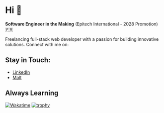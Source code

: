 # Hi 👋 #

**Software Engineer in the Making** (Epitech International - 2028 Promotion) 🇫🇷

Freelancing full-stack web developer with a passion for building innovative solutions. Connect with me on:

## Stay in Touch: ##
* [LinkedIn](https://www.linkedin.com/in/damien-collet-lamoureux)
* [Malt](https://www.malt.fr/profile/colletdamien?overview=true)


## Always Learning ##
[![Wakatime](https://wakatime.com/badge/user/12e6fcd1-c055-49d9-96ef-4dd879ac717b.svg)](https://wakatime.com/@12e6fcd1-c055-49d9-96ef-4dd879ac717b)
[![trophy](https://github-profile-trophy.vercel.app/?username=damsidams&theme=monokai)](https://github.com/ryo-ma/github-profile-trophy)
